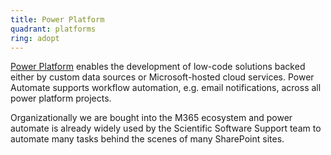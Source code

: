 ```yaml
---
title: Power Platform
quadrant: platforms
ring: adopt
---
```


[Power Platform](https://make.powerapps.com) enables the development of low-code
solutions backed either by custom data sources or Microsoft-hosted cloud services.
Power Automate supports workflow automation, e.g. email notifications, across
all power platform projects.

Organizationally we are bought into the M365 ecosystem and power automate is
already widely used by the Scientific Software Support team to automate
many tasks behind the scenes of many SharePoint sites.
